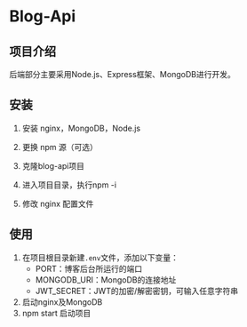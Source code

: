 # Blog-Api

## 项目介绍

后端部分主要采用Node.js、Express框架、MongoDB进行开发。

## 安装

1. 安装 nginx，MongoDB，Node.js
2. 更换 npm 源（可选）
3. 克隆blog-api项目
   
4. 进入项目目录，执行npm -i
5. 修改 nginx 配置文件

## 使用

1. 在项目根目录新建`.env`文件，添加以下变量：
   - PORT：博客后台所运行的端口
   - MONGODB_URI：MongoDB的连接地址
   - JWT_SECRET：JWT的加密/解密密钥，可输入任意字符串
2. 启动nginx及MongoDB
3. npm start 启动项目
